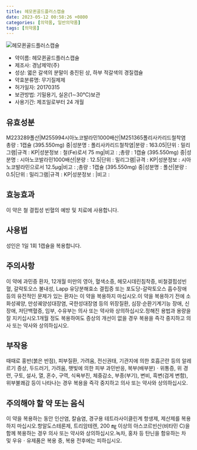 ```yaml
---
title: 헤모퀸골드플러스캡슐
date: 2023-05-12 00:58:26 +0800
categories: [의약품, 일반의약품]
tags: [의약품]
---
```

![헤모퀸골드플러스캡슐](https://nedrug.mfds.go.kr/pbp/cmn/itemImageDownload/149964722432900072)

- 약이름: 헤모퀸골드플러스캡슐
- 제조사: 경남제약(주)
- 성상: 엷은 갈색의 분말이 충진된 상, 하부 적갈색의 경질캡슐
- 약효분류명: 무기질제제
- 허가일자: 20170315
- 보관방법: 기밀용기, 실온(1∼30℃)보관
- 사용기간: 제조일로부터 24 개월
## 유효성분
M223289폴산|M255994시아노코발라민1000배산|M251365폴리사카리드철착염
총량 : 1캡슐 (395.550mg) 중|성분명 : 폴리사카리드철착염|분량 : 163.05|단위 : 밀리그램|규격 : KP|성분정보 : 철(Fe)로서 75 mg|비고 : ;총량 : 1캡슐 (395.550mg) 중|성분명 : 시아노코발라민1000배산|분량 : 12.5|단위 : 밀리그램|규격 : KP|성분정보 : 시아노코발라민으로서 12.5μg|비고 : ;총량 : 1캡슐 (395.550mg) 중|성분명 : 폴산|분량 : 0.5|단위 : 밀리그램|규격 : KP|성분정보 : |비고 :
## 효능효과
이 약은 철 결핍성 빈혈의 예방 및 치료에 사용합니다.
## 사용법
성인은 1일 1회 1캡슐을 복용합니다.
## 주의사항
이 약에 과민증 환자, 12개월 미만의 영아, 혈색소증, 헤모시데린침착증, 비철결핍성빈혈, 갈락토오스 불내성, Lapp 유당분해효소 결핍증 또는 포도당-갈락토오스 흡수장애 등의 유전적인 문제가 있는 환자는 이 약을 복용하지 마십시오.이 약을 복용하기 전에 소화성궤양, 만성궤양성대장염, 국한성대장염 등의 위장질환, 심장·순환기계기능 장애, 신장애, 저단백혈증, 임부, 수유부는 의사 또는 약사와 상의하십시오.정해진 용법과 용량을 잘 지키십시오.1개월 정도 복용하여도 증상의 개선이 없을 경우 복용을 즉각 중지하고 의사 또는 약사와 상의하십시오.
## 부작용
때때로 홍반(붉은 반점), 피부질환, 가려움, 전신권태, 기관지에 의한 호흡곤란 등의 알레르기 증상, 두드러기, 가려움, 햇빛에 의한 피부 과민반응, 복부(배부분)ㆍ위통증, 위 경련, 구토, 설사, 열, 혼수, 구역, 식욕부진, 체중감소, 부종(부기), 변비, 흑변(검게 변함), 위부불쾌감 등이 나타나는 경우 복용을 즉각 중지하고 의사 또는 약사와 상의하십시오.
## 주의해야 할 약 또는 음식
이 약을 복용하는 동안 인산염, 칼슘염, 경구용 테트라사이클린계 항생제, 제산제를 복용하지 마십시오.항알도스테론제, 트리암테렌, 200 ㎎ 이상의 아스코르빈산(비타민 C)을 함께 복용하는 경우 의사 또는 약사와 상의하십시오.녹차, 홍차 등 탄닌을 함유하는 차 및 우유ㆍ유제품은 복용 중, 복용 전후에는 피하십시오.
